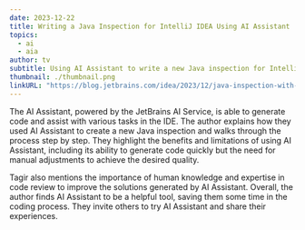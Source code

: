 ```yaml
---
date: 2023-12-22
title: Writing a Java Inspection for IntelliJ IDEA Using AI Assistant
topics:
  - ai
  - aia
author: tv
subtitle: Using AI Assistant to write a new Java inspection for IntelliJ IDEA, and write down my experience.
thumbnail: ./thumbnail.png
linkURL: "https://blog.jetbrains.com/idea/2023/12/java-inspection-with-ai-assistant/"
---
```


The AI Assistant, powered by the JetBrains AI Service, is able to generate code and assist with various tasks in the IDE. The author explains how they used AI Assistant to create a new Java inspection and walks through the process step by step. They highlight the benefits and limitations of using AI Assistant, including its ability to generate code quickly but the need for manual adjustments to achieve the desired quality.

Tagir also mentions the importance of human knowledge and expertise in code review to improve the solutions generated by AI Assistant. Overall, the author finds AI Assistant to be a helpful tool, saving them some time in the coding process. They invite others to try AI Assistant and share their experiences.
